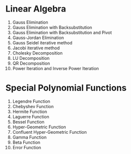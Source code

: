 # Linear Algebra
1. Gauss Elimination
2. Gauss Elimination with Backsubstitution
3. Gauss Elimination with Backsubstitution and Pivot
4. Gauss-Jordan Elimination
5. Gauss Seidel iterative method
6. Jacobi iterative method
7. Cholesky Decomposition
8. LU Decomposition
9. QR Decomposition
10. Power Iteration and Inverse Power Iteration

# Special Polynomial Functions
1.	Legendre Function 
2.	Chebyshev Function
3.	Hermite Function
4.	Laguerre Function 
5.	Bessel Function
6.	Hyper-Geometric Function
7.	Confluent Hyper-Geometric Function
8.	Gamma Function
9.	Beta Function
10.	Error Function
